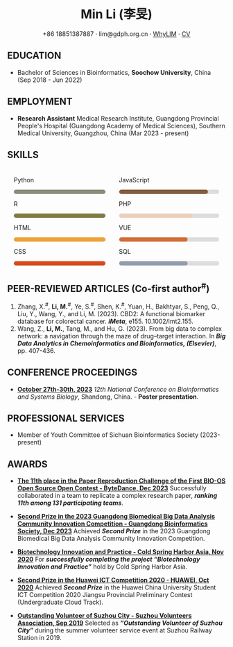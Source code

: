 <center>
     <h1>Min Li (李旻)</h1>
     <div>
         <span>
             <i class="fa-solid fa-phone"></i>
             +86 18851387887
         </span>
         ·
         <span>
             <i class="fa-solid fa-envelope"></i>
             lim@gdph.org.cn
         </span>
         ·
         <span>
             <i class="fa-brands fa-github"></i>
             <a href="https://github.com/WhyLIM">WhyLIM</a>
         </span>
         ·
         <span>
             <i class="fa-brands fa-chrome"></i>
             <a href="cv.limina.top">CV</a>
         </span>
     </div>
 </center>

## <i class="fa-solid fa-graduation-cap"></i> EDUCATION

- Bachelor of Sciences in Bioinformatics, **Soochow University**, China (Sep 2018 - Jun 2022)

## <i class="fa-solid fa-address-card"></i> EMPLOYMENT

- **Research Assistant**
  Medical Research Institute, Guangdong Provincial People's Hospital (Guangdong Academy of Medical Sciences), Southern Medical University, Guangzhou, China (Mar 2023 - present)

## <i class="fa-solid fa-chart-column"></i> SKILLS

<div class="row">
    <div class="column left">
        <p><i class="fa-brands fa-python"></i> Python</p>
        <div class="container">
            <div class="skills python">90%</div>
        </div>
        <p><i class="fa-solid fa-registered"></i> R</p>
        <div class="container">
            <div class="skills r">80%</div>
        </div>
        <p><i class="fa-brands fa-html5"></i> HTML</p>
        <div class="container">
            <div class="skills html">65%</div>
        </div>
        <p><i class="fa-brands fa-css3-alt"></i> CSS</p>
        <div class="container">
            <div class="skills css">60%</div>
        </div>
    </div>
    <div class="column right">
        <p><i class="fa-brands fa-js"></i> JavaScript</p>
        <div class="container">
            <div class="skills js">60%</div>
        </div>
        <p><i class="fa-brands fa-php"></i> PHP</p>
        <div class="container">
            <div class="skills php">60%</div>
        </div>
        <p><i class="fa-brands fa-vuejs"></i> VUE</p>
        <div class="container">
            <div class="skills vue">60%</div>
        </div>
        <p><i class="fa-solid fa-database"></i> SQL</p>
        <div class="container">
            <div class="skills sql">60%</div>
        </div>
    </div>
</div>

## <i class="fa-brands fa-researchgate"></i> PEER-REVIEWED ARTICLES (Co-first author<sup>#</sup>)

1. Zhang, X.<sup>#</sup>, **Li, M.**<sup>#</sup>, Ye, S.<sup>#</sup>, Shen, K.<sup>#</sup>, Yuan, H., Bakhtyar, S., Peng, Q., Liu, Y., Wang, Y., and Li, M. (2023). CBD2: A functional biomarker database for colorectal cancer. ***iMeta***, e155. 10.1002/imt2.155.
2. Wang, Z., **Li, M.**, Tang, M., and Hu, G. (2023). From big data to complex network: a navigation through the maze of drug–target interaction. In ***Big Data Analytics in Chemoinformatics and Bioinformatics, (Elsevier)***, pp. 407-436.

## <i class="fa-solid fa-clipboard-user"></i> CONFERENCE PROCEEDINGS

- **<u>October 27th-30th, 2023</u>**
  *12th National Conference on Bioinformatics and Systems Biology*, Shandong, China. - **Poster presentation**.

## <i class="fa-solid fa-star"></i> PROFESSIONAL SERVICES

- Member of Youth Committee of Sichuan Bioinformatics Society (2023-present)

## <i class="fa-solid fa-medal"></i> AWARDS

- **<u>The 11th place in the Paper Reproduction Challenge of the First BIO-OS Open Source Open Contest - ByteDance, Dec 2023</u>**
  Successfully collaborated in a team to replicate a complex research paper, ***ranking 11th among 131 participating teams***.

- **<u>Second Prize in the 2023 Guangdong Biomedical Big Data Analysis Community Innovation Competition - Guangdong Bioinformatics Society, Dec 2023</u>**
  Achieved ***Second Prize*** in the 2023 Guangdong Biomedical Big Data Analysis Community Innovation Competition.

- **<u>Biotechnology Innovation and Practice - Cold Spring Harbor Asia, Nov 2020</u>**
  For ***successfully completing the project “Biotechnology Innovation and Practice”*** hold by Cold Spring Harbor Asia.

- **<u>Second Prize in the Huawei ICT Competition 2020 - HUAWEI, Oct 2020</u>**
  Achieved ***Second Prize*** in the Huawei China University Student ICT Competition 2020 Jiangsu Provincial Preliminary Contest (Undergraduate Cloud Track).

- **<u>Outstanding Volunteer of Suzhou City - Suzhou Volunteers Association, Sep 2019</u>**
  Selected as ***“Outstanding Volunteer of Suzhou City”*** during the summer volunteer service event at Suzhou Railway Station in 2019.

<head>
  <link href="./fa/css/fontawesome.css" rel="stylesheet">
  <link href="./fa/css/brands.css" rel="stylesheet">
  <link href="./fa/css/solid.css" rel="stylesheet">
  <link href="./fa/css/regular.css" rel="stylesheet">
</head>
<style>
.row {
    display: flex;
}
.column {
    flex: 50%;
    margin: 6px 15px;
}
.container {
    width: 100%;
    height: 10px;
    background-color: #ddd;
    overflow: hidden;
    border-radius: 10px;
}
.skills {
    text-align: right;
    padding-right: 20px;
    line-height: 40px;
    color: white;
    height: 10px;
    border-radius: 10px;
}
.python {width: 90%; background-color: #878E7C;}
.r {width: 90%; background-color: #7E7C43;}
.html {width: 90%; background-color: #EEA23B;}
.css {width: 90%; background-color: #D8491D;}
.js {width: 80%; background-color: #855C3E;}
.php {width: 65%; background-color: #ECD0BB;}
.vue {width: 60%; background-color: #D26E3A;}
.sql {width: 60%; background-color: #929BAC;}
</style>
